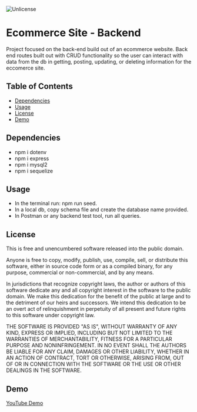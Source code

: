 ![Unlicense](https://img.shields.io/badge/License-Unlicense-blue.svg)

# Ecommerce Site - Backend

Project focused on the back-end build out of an ecommerce website.
Back end routes built out with CRUD functionality so the user can interact with data from the db in getting, posting, updating, or deleting information for the eccomerce site.

## Table of Contents

- [Dependencies](#Dependencies)
- [Usage](#Usage)
- [License](#License)
- [Demo](#Demo)

## Dependencies

  - npm i dotenv
  - npm i express
  - npm i mysql2
  - npm i sequelize

## Usage

  - In the terminal run: npm run seed.
  - In a local db, copy schema file and create the database name provided.
  - In Postman or any backend test tool, run all queries.

## License

This is free and unencumbered software released into the public domain.

Anyone is free to copy, modify, publish, use, compile, sell, or
distribute this software, either in source code form or as a compiled
binary, for any purpose, commercial or non-commercial, and by any
means.

In jurisdictions that recognize copyright laws, the author or authors
of this software dedicate any and all copyright interest in the
software to the public domain. We make this dedication for the benefit
of the public at large and to the detriment of our heirs and
successors. We intend this dedication to be an overt act of
relinquishment in perpetuity of all present and future rights to this
software under copyright law.

THE SOFTWARE IS PROVIDED "AS IS", WITHOUT WARRANTY OF ANY KIND,
EXPRESS OR IMPLIED, INCLUDING BUT NOT LIMITED TO THE WARRANTIES OF
MERCHANTABILITY, FITNESS FOR A PARTICULAR PURPOSE AND NONINFRINGEMENT.
IN NO EVENT SHALL THE AUTHORS BE LIABLE FOR ANY CLAIM, DAMAGES OR
OTHER LIABILITY, WHETHER IN AN ACTION OF CONTRACT, TORT OR OTHERWISE,
ARISING FROM, OUT OF OR IN CONNECTION WITH THE SOFTWARE OR THE USE OR
OTHER DEALINGS IN THE SOFTWARE.

## Demo

[YouTube Demo](https://www.youtube.com/watch?v=niT45nRd8gQ)
